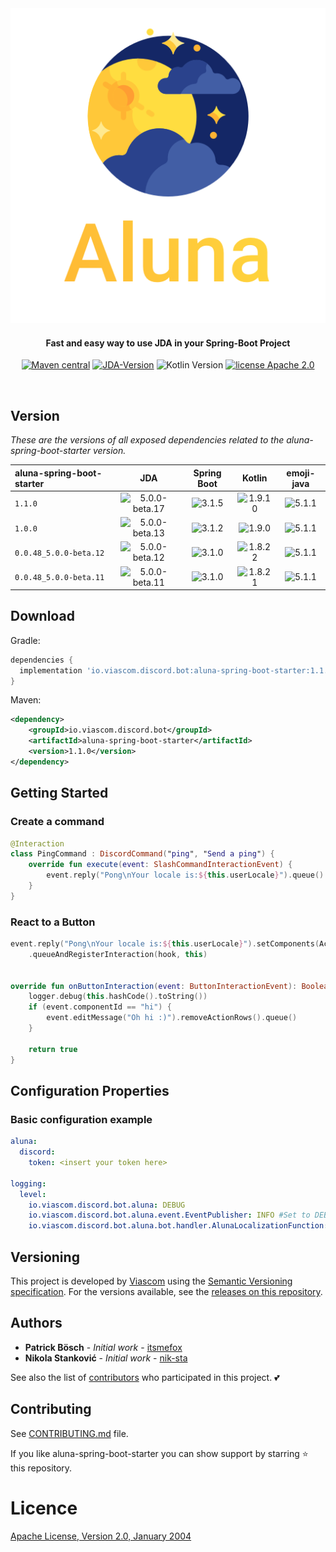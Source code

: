 <div align="center">
<img src="./logo.png"
         alt="Aluna Logo">
</div>

<h4 align="center">Fast and easy way to use JDA in your Spring-Boot Project</h4>

<p align="center">
  <a href="https://github.com/viascom/aluna-spring-boot-starter/releases"><img src="https://img.shields.io/maven-metadata/v.svg?label=maven-central&metadataUrl=https%3A%2F%2Frepo1.maven.org%2Fmaven2%2Fio%2Fviascom%2Fdiscord%2Fbot%2Faluna-spring-boot-starter%2Fmaven-metadata.xml"
         alt="Maven central"></a>
  <a href=""><img src="https://img.shields.io/badge/JDA--Version-5.0.0--beta.17-blue.svg"
              alt="JDA-Version "></a>
  <img src="https://img.shields.io/badge/Kotlin-1.9.10-%238052ff?logo=kotlin"
         alt="Kotlin Version">
  <a href="http://www.apache.org/licenses/"><img src="https://img.shields.io/badge/license-Apache_2.0-blue.svg"
         alt="license Apache 2.0"></a>
</p>
<br>

## Version

*These are the versions of all exposed dependencies related to the aluna-spring-boot-starter version.*

| aluna-spring-boot-starter |                                          JDA                                          |                                Spring Boot                                 |                                    Kotlin                                    |                                 emoji-java                                 |
|:--------------------------|:-------------------------------------------------------------------------------------:|:--------------------------------------------------------------------------:|:----------------------------------------------------------------------------:|:--------------------------------------------------------------------------:|
| `1.1.0`                   | <img src="https://img.shields.io/badge/5.0.0-beta.17-yellow.svg" alt="5.0.0-beta.17"> | <img src="https://img.shields.io/badge/3.1.5-brightgreen.svg" alt="3.1.5"> | <img src="https://img.shields.io/badge/1.9.10-brightgreen.svg" alt="1.9.10"> | <img src="https://img.shields.io/badge/5.1.1-brightgreen.svg" alt="5.1.1"> |
| `1.0.0`                   | <img src="https://img.shields.io/badge/5.0.0-beta.13-yellow.svg" alt="5.0.0-beta.13"> | <img src="https://img.shields.io/badge/3.1.2-brightgreen.svg" alt="3.1.2"> |  <img src="https://img.shields.io/badge/1.9.0-brightgreen.svg" alt="1.9.0">  | <img src="https://img.shields.io/badge/5.1.1-brightgreen.svg" alt="5.1.1"> |
| `0.0.48_5.0.0-beta.12`    | <img src="https://img.shields.io/badge/5.0.0-beta.12-yellow.svg" alt="5.0.0-beta.12"> | <img src="https://img.shields.io/badge/3.1.0-brightgreen.svg" alt="3.1.0"> | <img src="https://img.shields.io/badge/1.8.22-brightgreen.svg" alt="1.8.22"> | <img src="https://img.shields.io/badge/5.1.1-brightgreen.svg" alt="5.1.1"> |
| `0.0.48_5.0.0-beta.11`    | <img src="https://img.shields.io/badge/5.0.0-beta.11-yellow.svg" alt="5.0.0-beta.11"> | <img src="https://img.shields.io/badge/3.1.0-brightgreen.svg" alt="3.1.0"> | <img src="https://img.shields.io/badge/1.8.22-brightgreen.svg" alt="1.8.21"> | <img src="https://img.shields.io/badge/5.1.1-brightgreen.svg" alt="5.1.1"> |

## Download

Gradle:
```gradle
dependencies {
  implementation 'io.viascom.discord.bot:aluna-spring-boot-starter:1.1.0'
}
```

Maven:
```xml
<dependency>
    <groupId>io.viascom.discord.bot</groupId>
    <artifactId>aluna-spring-boot-starter</artifactId>
    <version>1.1.0</version>
</dependency>
```

## Getting Started

### Create a command

```kotlin
@Interaction
class PingCommand : DiscordCommand("ping", "Send a ping") {
    override fun execute(event: SlashCommandInteractionEvent) {
        event.reply("Pong\nYour locale is:${this.userLocale}").queue()
    }
}
```

### React to a Button

```kotlin
event.reply("Pong\nYour locale is:${this.userLocale}").setComponents(ActionRow.of(primaryButton("hi", "Hi")))
    .queueAndRegisterInteraction(hook, this)


override fun onButtonInteraction(event: ButtonInteractionEvent): Boolean {
    logger.debug(this.hashCode().toString())
    if (event.componentId == "hi") {
        event.editMessage("Oh hi :)").removeActionRows().queue()
    }

    return true
}
```

## Configuration Properties

### Basic configuration example

```yaml
aluna:
  discord:
    token: <insert your token here>

logging:
  level:
    io.viascom.discord.bot.aluna: DEBUG
    io.viascom.discord.bot.aluna.event.EventPublisher: INFO #Set to DEBUG to show all published events
    io.viascom.discord.bot.aluna.bot.handler.AlunaLocalizationFunction: INFO #Set to DEBUG to show translation keys for interactions
```

## Versioning

This project is developed by [Viascom](https://github.com/viascom) using
the [Semantic Versioning specification](https://semver.org). For the versions available, see
the [releases on this repository](https://github.com/viascom/aluna-spring-boot-starter/releases).

## Authors

* **Patrick Bösch** - *Initial work* - [itsmefox](https://github.com/itsmefox)
* **Nikola Stanković** - *Initial work* - [nik-sta](https://github.com/nik-sta)

See also the list of [contributors](https://github.com/viascom/aluna-spring-boot-starter/contributors) who participated
in this project. 💕

## Contributing
See [CONTRIBUTING.md](CONTRIBUTING.md) file.

If you like aluna-spring-boot-starter you can show support by starring ⭐ this repository.

# Licence
[Apache License, Version 2.0, January 2004](http://www.apache.org/licenses/LICENSE-2.0)
